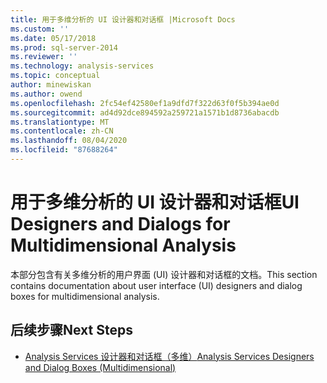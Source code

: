 ```yaml
---
title: 用于多维分析的 UI 设计器和对话框 |Microsoft Docs
ms.custom: ''
ms.date: 05/17/2018
ms.prod: sql-server-2014
ms.reviewer: ''
ms.technology: analysis-services
ms.topic: conceptual
author: minewiskan
ms.author: owend
ms.openlocfilehash: 2fc54ef42580ef1a9dfd7f322d63f0f5b394ae0d
ms.sourcegitcommit: ad4d92dce894592a259721a1571b1d8736abacdb
ms.translationtype: MT
ms.contentlocale: zh-CN
ms.lasthandoff: 08/04/2020
ms.locfileid: "87688264"
---
```

# <a name="ui-designers-and-dialogs-for-multidimensional-analysis"></a><span data-ttu-id="5004b-102">用于多维分析的 UI 设计器和对话框</span><span class="sxs-lookup"><span data-stu-id="5004b-102">UI Designers and Dialogs for Multidimensional Analysis</span></span>

<span data-ttu-id="5004b-103">本部分包含有关多维分析的用户界面 (UI) 设计器和对话框的文档。</span><span class="sxs-lookup"><span data-stu-id="5004b-103">This section contains documentation about user interface (UI) designers and dialog boxes for multidimensional analysis.</span></span>

## <a name="next-steps"></a><span data-ttu-id="5004b-104">后续步骤</span><span class="sxs-lookup"><span data-stu-id="5004b-104">Next Steps</span></span>

- [<span data-ttu-id="5004b-105">Analysis Services 设计器和对话框（多维）</span><span class="sxs-lookup"><span data-stu-id="5004b-105">Analysis Services Designers and Dialog Boxes (Multidimensional)</span></span>](../analysis-services-designers-and-dialog-boxes-multidimensional-data.md)

